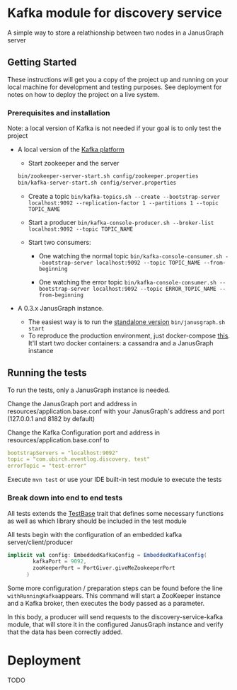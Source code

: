 # Kafka module for discovery service
A simple way to store a relathionship between two nodes in a JanusGraph server

## Getting Started
These instructions will get you a copy of the project up and running on your local machine for development and testing 
purposes. See deployment for notes on how to deploy the project on a live system.

### Prerequisites and installation
Note: a local version of Kafka is not needed if your goal is to only test the project
* A local version of the [Kafka platform](https://kafka.apache.org/quickstart)
    * Start zookeeper and the server 
    
    ```bash 
    bin/zookeeper-server-start.sh config/zookeeper.properties
    bin/kafka-server-start.sh config/server.properties
    ```
    
    * Create a topic ```bin/kafka-topics.sh --create --bootstrap-server localhost:9092 --replication-factor 1 --partitions 1 --topic TOPIC_NAME```
    
    * Start a producer ```bin/kafka-console-producer.sh --broker-list localhost:9092 --topic TOPIC_NAME```
    
    * Start two consumers:
        * One watching the normal topic
        ```bin/kafka-console-consumer.sh --bootstrap-server localhost:9092 --topic TOPIC_NAME --from-beginning```
        
        * One watching the error topic
        ```bin/kafka-console-consumer.sh --bootstrap-server localhost:9092 --topic ERROR_TOPIC_NAME --from-beginning```
        
* A 0.3.x JanusGraph instance. 

    * The easiest way is to run the [standalone version](https://github.com/JanusGraph/janusgraph/releases/tag/v0.3.1) ```bin/janusgraph.sh start```
    * To reproduce the production environment, just docker-compose [this](https://github.com/ubirch/ubirch-discovery-service/tree/master/discovery-service-docker-jg).
    It'll start two docker containers: a cassandra and a JanusGraph instance
    
## Running the tests
To run the tests, only a JanusGraph instance is needed.

Change the JanusGraph port and address in resources/application.base.conf with your JanusGraph's address and port (127.0.0.1 and 8182 by default)

Change the Kafka Configuration port and address in resources/application.base.conf to
```yaml
bootstrapServers = "localhost:9092"
topic = "com.ubirch.eventlog.discovery, test"
errorTopic = "test-error"
```

Execute ```mvn test``` or use your IDE built-in test module to execute the tests

### Break down into end to end tests

All tests extends the [TestBase](https://github.com/ubirch/ubirch-discovery-service/blob/master/discovery-service-kafka-api/src/test/scala/com/ubirch/discovery/kafka/TestBase.scala)
trait that defines some necessary functions as well as which library should be included in the test module

All tests begin with the configuration of an embedded kafka server/client/producer

```scala
implicit val config: EmbeddedKafkaConfig = EmbeddedKafkaConfig(
        kafkaPort = 9092,
        zooKeeperPort = PortGiver.giveMeZookeeperPort
      )
```

Some more configuration / preparation steps can be found before the line ```withRunningKafka```appears. This command
will start a ZooKeeper instance and a Kafka broker, then executes the body passed as a parameter.

In this body, a producer will send requests to the discovery-service-kafka module, that will store it in the configured 
JanusGraph instance and verify that the data has been correctly added.
 
# Deployment
TODO    